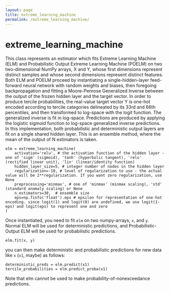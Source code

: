 ```yaml
---
layout: page
title: extreme_learning_machine
permalink: /extreme_learning_machine/
---
```


# extreme_learning_machine

This class represents an estimator which fits Extreme Learning Machine (ELM) and Probabilistic Output Extreme Learning Machine (POELM) on two two-dimensional NumPy arrays, X and Y, whose first dimensions represent distinct samples and whose second dimensions represent distinct features. Both ELM and POELM proceed by instantiating a single-hidden-layer feed-forward neural network with random weights and biases, then foregoing backpropagation and fitting a Moore-Penrose Generalized Inverse between the output of the frozen hidden layer and the target vector. In order to produce tercile probabilities, the real-value target vector Y is one-hot encoded according to tercile categories delineated by its 33rd and 66th percentiles, and then transformed to log-space with the logit function. The generalized inverse is fit in log-space. Predictions are produced by applying the logistic sigmoid function to log-space generalized inverse predictions. In this implementation, both probabilistic and deterministic output layers are fit on a single shared hidden layer. This is an ensemble method, where the mean of the output of N estimators is taken. 

```
elm = extreme_learning_machine(
    activation='relu', # the activation function of the hidden layer - one of 'sigm' (sigmoid), 'tanh' (hyperbolic tangent), 'relu' (rectified linear unit), 'lin' (linear/identity function)
    hidden_layer_size=5, # integer number of nodes in the hidden layer 
    regularization=-10, # level of regularization to use - the actual value will be 2**regularization. If you want zero regularization, use None
    preprocessing='minmax', # one of 'minmax' (minmax scaling), 'std' (standard anomaly scaling) or None
    n_estimators=30,  # ensemble size
    eps=np.finfo('float').eps # epsilon for representation of one-hot encoding. since logit(1) and logit(0) are undefined, we use logit(1-eps) and logit(eps) to represent one and zero
)
```

Once instantiated, you need to fit `elm` on two numpy-arrays, `x`, and `y`. Normal ELM will be used for deterministic predictions, and Probabilistic-Output ELM will be used for probabilistic predictions.

``` 
elm.fit(x, y) 
``` 

you can then make deterministic and probabilistic predictions for new data like `x` (`x1`, maybe) as follows: 

```
deterministic_preds = elm.predict(x1)
tercile_probabilities = elm.predict_proba(x1) 
```

Note that elm cannot be used to make probability-of-nonexceedance predictions.








